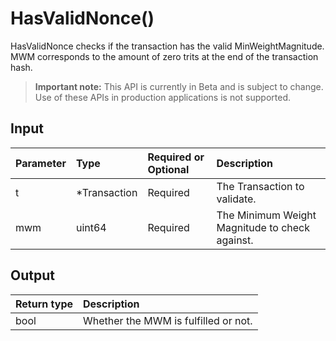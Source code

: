 # HasValidNonce()
HasValidNonce checks if the transaction has the valid MinWeightMagnitude. MWM corresponds to the amount of zero trits at the end of the transaction hash.
> **Important note:** This API is currently in Beta and is subject to change. Use of these APIs in production applications is not supported.


## Input

| Parameter       | Type | Required or Optional | Description |
|:---------------|:--------|:--------| :--------|
| t | *Transaction | Required | The Transaction to validate.  |
| mwm | uint64 | Required | The Minimum Weight Magnitude to check against.  |




## Output

| Return type     | Description |
|:---------------|:--------|
| bool | Whether the MWM is fulfilled or not. |



